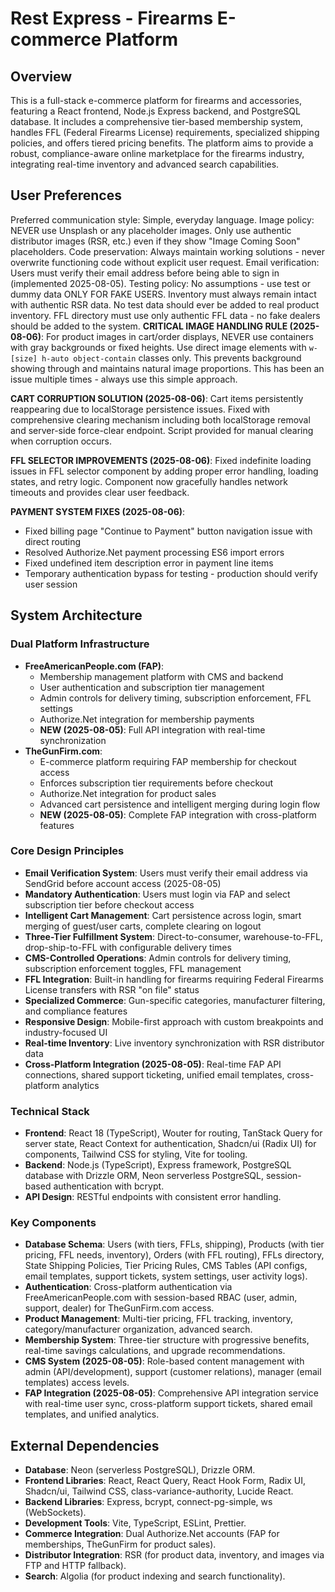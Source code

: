 # Rest Express - Firearms E-commerce Platform

## Overview
This is a full-stack e-commerce platform for firearms and accessories, featuring a React frontend, Node.js Express backend, and PostgreSQL database. It includes a comprehensive tier-based membership system, handles FFL (Federal Firearms License) requirements, specialized shipping policies, and offers tiered pricing benefits. The platform aims to provide a robust, compliance-aware online marketplace for the firearms industry, integrating real-time inventory and advanced search capabilities.

## User Preferences
Preferred communication style: Simple, everyday language.
Image policy: NEVER use Unsplash or any placeholder images. Only use authentic distributor images (RSR, etc.) even if they show "Image Coming Soon" placeholders.
Code preservation: Always maintain working solutions - never overwrite functioning code without explicit user request.
Email verification: Users must verify their email address before being able to sign in (implemented 2025-08-05).
Testing policy: No assumptions - use test or dummy data ONLY FOR FAKE USERS. Inventory must always remain intact with authentic RSR data. No test data should ever be added to real product inventory. FFL directory must use only authentic FFL data - no fake dealers should be added to the system.
**CRITICAL IMAGE HANDLING RULE (2025-08-06)**: For product images in cart/order displays, NEVER use containers with gray backgrounds or fixed heights. Use direct image elements with `w-[size] h-auto object-contain` classes only. This prevents background showing through and maintains natural image proportions. This has been an issue multiple times - always use this simple approach.

**CART CORRUPTION SOLUTION (2025-08-06)**: Cart items persistently reappearing due to localStorage persistence issues. Fixed with comprehensive clearing mechanism including both localStorage removal and server-side force-clear endpoint. Script provided for manual clearing when corruption occurs.

**FFL SELECTOR IMPROVEMENTS (2025-08-06)**: Fixed indefinite loading issues in FFL selector component by adding proper error handling, loading states, and retry logic. Component now gracefully handles network timeouts and provides clear user feedback.

**PAYMENT SYSTEM FIXES (2025-08-06)**: 
- Fixed billing page "Continue to Payment" button navigation issue with direct routing
- Resolved Authorize.Net payment processing ES6 import errors 
- Fixed undefined item description error in payment line items
- Temporary authentication bypass for testing - production should verify user session

## System Architecture

### Dual Platform Infrastructure
- **FreeAmericanPeople.com (FAP)**: 
  - Membership management platform with CMS and backend
  - User authentication and subscription tier management
  - Admin controls for delivery timing, subscription enforcement, FFL settings
  - Authorize.Net integration for membership payments
  - **NEW (2025-08-05)**: Full API integration with real-time synchronization
- **TheGunFirm.com**: 
  - E-commerce platform requiring FAP membership for checkout access
  - Enforces subscription tier requirements before checkout
  - Authorize.Net integration for product sales
  - Advanced cart persistence and intelligent merging during login flow
  - **NEW (2025-08-05)**: Complete FAP integration with cross-platform features

### Core Design Principles
- **Email Verification System**: Users must verify their email address via SendGrid before account access (2025-08-05)
- **Mandatory Authentication**: Users must login via FAP and select subscription tier before checkout access
- **Intelligent Cart Management**: Cart persistence across login, smart merging of guest/user carts, complete clearing on logout
- **Three-Tier Fulfillment System**: Direct-to-consumer, warehouse-to-FFL, drop-ship-to-FFL with configurable delivery times
- **CMS-Controlled Operations**: Admin controls for delivery timing, subscription enforcement toggles, FFL management
- **FFL Integration**: Built-in handling for firearms requiring Federal Firearms License transfers with RSR "on file" status
- **Specialized Commerce**: Gun-specific categories, manufacturer filtering, and compliance features
- **Responsive Design**: Mobile-first approach with custom breakpoints and industry-focused UI
- **Real-time Inventory**: Live inventory synchronization with RSR distributor data
- **Cross-Platform Integration (2025-08-05)**: Real-time FAP API connections, shared support ticketing, unified email templates, cross-platform analytics

### Technical Stack
- **Frontend**: React 18 (TypeScript), Wouter for routing, TanStack Query for server state, React Context for authentication, Shadcn/ui (Radix UI) for components, Tailwind CSS for styling, Vite for tooling.
- **Backend**: Node.js (TypeScript), Express framework, PostgreSQL database with Drizzle ORM, Neon serverless PostgreSQL, session-based authentication with bcrypt.
- **API Design**: RESTful endpoints with consistent error handling.

### Key Components
- **Database Schema**: Users (with tiers, FFLs, shipping), Products (with tier pricing, FFL needs, inventory), Orders (with FFL routing), FFLs directory, State Shipping Policies, Tier Pricing Rules, CMS Tables (API configs, email templates, support tickets, system settings, user activity logs).
- **Authentication**: Cross-platform authentication via FreeAmericanPeople.com with session-based RBAC (user, admin, support, dealer) for TheGunFirm.com access.
- **Product Management**: Multi-tier pricing, FFL tracking, inventory, category/manufacturer organization, advanced search.
- **Membership System**: Three-tier structure with progressive benefits, real-time savings calculations, and upgrade recommendations.
- **CMS System (2025-08-05)**: Role-based content management with admin (API/development), support (customer relations), manager (email templates) access levels.
- **FAP Integration (2025-08-05)**: Comprehensive API integration service with real-time user sync, cross-platform support tickets, shared email templates, and unified analytics.

## External Dependencies
- **Database**: Neon (serverless PostgreSQL), Drizzle ORM.
- **Frontend Libraries**: React, React Query, React Hook Form, Radix UI, Shadcn/ui, Tailwind CSS, class-variance-authority, Lucide React.
- **Backend Libraries**: Express, bcrypt, connect-pg-simple, ws (WebSockets).
- **Development Tools**: Vite, TypeScript, ESLint, Prettier.
- **Commerce Integration**: Dual Authorize.Net accounts (FAP for memberships, TheGunFirm for product sales).
- **Distributor Integration**: RSR (for product data, inventory, and images via FTP and HTTP fallback).
- **Search**: Algolia (for product indexing and search functionality).